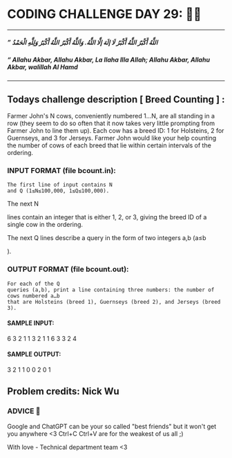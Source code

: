 # CODING CHALLENGE DAY 29: 🌙✨

---

##### ” اللَّهُ أَكْبَرُ اللَّهُ أَكْبَرُ لَا إلَهَ إلَّا اللَّهُ. وَاَللَّهُ أَكْبَرُ اللَّهُ أَكْبَرُ وَلِلَّهِ الْحَمْدُ

##### “ Allahu Akbar, Allahu Akbar, La Ilaha Illa Allah; Allahu Akbar, Allahu Akbar, walillah Al Hamd

---

##

## Todays challenge description [ Breed Counting  ] :

Farmer John's N cows, conveniently numbered 1…N, are all standing in a row (they seem to do so often that it now takes very little prompting from Farmer John to line them up). Each cow has a breed ID: 1 for Holsteins, 2 for Guernseys, and 3 for Jerseys. Farmer John would like your help counting the number of cows of each breed that lie within certain intervals of the ordering.

### INPUT FORMAT (file bcount.in):
    The first line of input contains N
    and Q (1≤N≤100,000, 1≤Q≤100,000).

The next N

lines contain an integer that is either 1, 2, or 3, giving the breed ID of a single cow in the ordering.

The next Q
lines describe a query in the form of two integers a,b (a≤b

).

### OUTPUT FORMAT (file bcount.out):

    For each of the Q
    queries (a,b), print a line containing three numbers: the number of cows numbered a…b
    that are Holsteins (breed 1), Guernseys (breed 2), and Jerseys (breed 3).

#### SAMPLE INPUT:

6 3
2
1
1
3
2
1
1 6
3 3
2 4

#### SAMPLE OUTPUT:

3 2 1
1 0 0
2 0 1

## Problem credits: Nick Wu 

### ADVICE 💖

Google and ChatGPT can be your so called "best friends" but it won't get you anywhere <3 Ctrl+C Ctrl+V are for the weakest of us all ;)

With love - Technical department team <3
